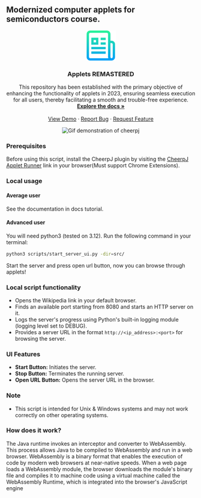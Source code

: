 ## Modernized computer applets for semiconductors course.

<div align="center">
  <a href="https://github.com/rfapplets/modern-lab-comp-applets">
    <img src=".github/img/logo.png" alt="Logo" width="80" height="80">
  </a>
  <h3 align="center">Applets REMASTERED</h3>

  <p align="center">
    This repository has been established with the primary objective of enhancing the functionality of applets in 2023, ensuring seamless execution for all users, thereby facilitating a smooth and trouble-free experience. 
    <br />
    <a href="https://github.com/rfapplets/modern-lab-comp-applets/tree/master/docs"><strong>Explore the docs »</strong></a>
    <br />
    <br />
    <a href="https://www.acsu.buffalo.edu/~wie/applet/diffusion/diffusion.html">View Demo</a>
    ·
    <a href="https://github.com/rfapplets/modern-lab-comp-applets/issues">Report Bug</a>
    ·
    <a href="https://github.com/rfapplets/modern-lab-comp-applets/issues">Request Feature</a>
  </p>
</div>

<center>
<img src="https://github.com/leaningtech/cheerpj-appletrunner/blob/master/media/cheerpj_applet_demo1.gif?raw=true" alt="Gif demonstration of cheerpj">
</center>

### Prerequisites

Before using this script, install the CheerpJ plugin by visiting
the [CheerpJ Applet Runner](https://chromewebstore.google.com/detail/cheerpj-applet-runner/bbmolahhldcbngedljfadjlognfaaein)
link in your browser(Must support Chrome Extensions).

### Local usage

#### Average user

See the documentation in docs tutorial.

#### Advanced user

You will need python3 (tested on 3.12). Run the following command in your terminal:

```bash
python3 scripts/start_server_ui.py -dir=src/
```

Start the server and press open url button, now you can browse through applets!

### Local script functionality

- Opens the Wikipedia link in your default browser.
- Finds an available port starting from 8080 and starts an HTTP server on it.
- Logs the server's progress using Python's built-in logging module (logging level set to DEBUG).
- Provides a server URL in the format `http://<ip_address>:<port>` for browsing the server.

### UI Features

- **Start Button:** Initiates the server.
- **Stop Button:** Terminates the running server.
- **Open URL Button:** Opens the server URL in the browser.

### Note

- This script is intended for Unix & Windows systems and may not work correctly on other operating systems.

### How does it work?

The Java runtime invokes an interceptor and converter to WebAssembly. This process allows Java to be compiled to
WebAssembly and run in a web browser. WebAssembly is a binary format that enables the execution of code by modern web
browsers at near-native speeds. When a web page loads a WebAssembly module, the browser downloads the module's binary
file and compiles it to machine code using a virtual machine called the WebAssembly Runtime, which is integrated into
the browser's JavaScript engine
